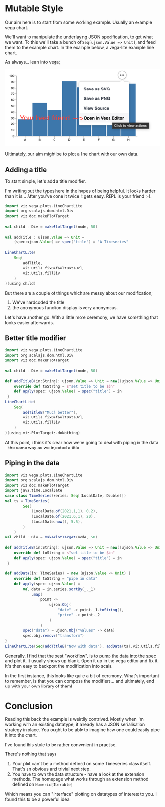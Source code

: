 # Mutable Style

Our aim here is to start from some working example. Usually an example vega chart. 

We'll want to manipulate the underlaying JSON specification, to get what we want. To this we'll take a bunch of ```Seq[ujson.Value => Unit]```, and feed them to the example chart. In the example below, a vega-lite example line chart. 

As always... lean into vega;

![The Vega Editor](../assets/vegaEditor.png)

Ultimately, our aim might be to plot a line chart with our own data.

## Adding a title
To start simple, let's add a title modifier. 

I'm writing out the types here in the hopes of being helpful. It looks harder than it is... After you've done it twice it gets easy. REPL is your friend :-).

```scala mdoc:js
import viz.vega.plots.LineChartLite
import org.scalajs.dom.html.Div
import viz.doc.makePlotTarget

val child : Div = makePlotTarget(node, 50)

val addTitle : ujson.Value => Unit = 
    (spec:ujson.Value) => spec("title") = "A Timeseries"

LineChartLite(
    Seq(
        addTitle, 
        viz.Utils.fixDefaultDataUrl, 
        viz.Utils.fillDiv 
    )
)(using child)
```

But there are a couple of things which are messy about our modification;
1. We've hardcoded the title
2. the anonymous function display is very anonymous. 

Let's have another go. With a little more ceremony, we have something that looks easier afterwards.

## Better title modifier

```scala mdoc:js
import viz.vega.plots.LineChartLite
import org.scalajs.dom.html.Div
import viz.doc.makePlotTarget

val child : Div = makePlotTarget(node, 50)

def addTitleB(in:String): ujson.Value => Unit = new((ujson.Value => Unit)) {
    override def toString = s"set title to be $in"
    def apply(spec: ujson.Value) = spec("title") = in
 }
LineChartLite(
    Seq(
        addTitleB("Much better"), 
        viz.Utils.fixDefaultDataUrl,
        viz.Utils.fillDiv 
    )
)(using viz.PlotTargets.doNothing)
```

At this point, i think it's clear how we're going to deal with piping in the data - the same way as we injected a title

## Piping in the data

```scala mdoc:js
import viz.vega.plots.LineChartLite
import org.scalajs.dom.html.Div
import viz.doc.makePlotTarget
import java.time.LocalDate
case class TimeSeries(series: Seq[(LocalDate, Double)])
val ts = TimeSeries(
        Seq(            
            (LocalDate.of(2021,1,1), 0.2), 
            (LocalDate.of(2021,6,1), 20),
            (LocalDate.now(), 5.5), 
        )
    )
val child : Div = makePlotTarget(node, 50)

def addTitleB(in:String): ujson.Value => Unit = new((ujson.Value => Unit)) {
    override def toString = s"set title to be $in"
    def apply(spec: ujson.Value) = spec("title") = in
 }

def addData(in: TimeSeries) = new (ujson.Value => Unit) {
    override def toString = "pipe in data" 
    def apply(spec: ujson.Value) =    
        val data = in.series.sortBy(_._1)
            .map(
                point => 
                    ujson.Obj(
                        "date" -> point._1.toString(), 
                        "price" -> point._2
                    )
                )
        spec("data") = ujson.Obj("values" -> data)
        spec.obj.remove("transform")
}
LineChartLite(Seq(addTitleB("Now with data"), addData(ts),viz.Utils.fillDiv ))(using viz.PlotTargets.doNothing)
```

Generally, I find that the best "workflow", is to pump the data into the spec and plot it. It usually shows up blank. Open it up in the vega editor and fix it. It's then easy to backport the modification into scala. 

In the first instance, this looks like quite a bit of ceremony. What's important to remember, is that you can compose the modifiers... and ultimately, end up with your own library of them!

# Conclusion
Reading this back the example is weirdly contrived. Mostly when I'm working with an existing datatype, it already has a JSON serialisation strategy in place. You ought to be able to imagine how one could easily pipe it into the chart. 

I've found this style to be rather convenient in practise. 

There's nothing that says 

1. Your plot can't be a method defined on some Timeseries class itself. That's an obvious and trivial next step.
1. You have to own the data structure - have a look at the extension methods. The homepage what works through an extension method defined on ```Numeric[Iterable]```

Which means you can "interface" plotting on datatypes of interest to you. I found this to be a powerful idea